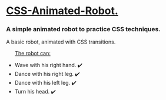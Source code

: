<h1><ins>CSS-Animated-Robot.</ins></h1>
<h3>A simple animated robot to practice CSS techniques.</h3>
<p>A basic robot, animated with CSS transitions.</p>

<ul>
  <p><ins> The robot can: </ins></p>
  <li>Wave with his right hand. ✔️</li>
  <li>Dance with his right leg. ✔️</li>
  <li> Dance with his left leg. ✔️ </li>
  <li> Turn his head. ✔️ </li>
</ul>
